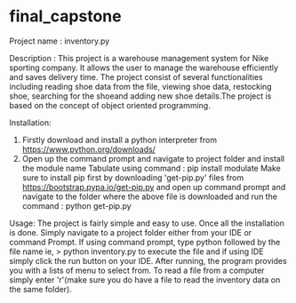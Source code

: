 # final_capstone
Project name :
inventory.py

Description :
This project is a warehouse management system for Nike sporting company. It allows the user to manage the warehouse efficiently and saves delivery time.
The project consist of several functionalities including reading shoe data from the file, viewing shoe data, restocking shoe, searching for the shoeand adding new shoe details.The project is based on the concept of object oriented programming.

Installation:
1. Firstly download and install a python interpreter from https://www.python.org/downloads/ 
2. Open up the command prompt and navigate to project folder and install the module name Tabulate using command  : pip install modulate 
   Make sure to install pip first by downloading 'get-pip.py' files from https://bootstrap.pypa.io/get-pip.py and open up command prompt and navigate to the        folder where the above file is downloaded and run the command : python get-pip.py

Usage:
The project is fairly simple and easy to use. Once all the installation is done. Simply navigate to a project folder either from your IDE or command Prompt.
If using command prompt, type python followed by the file name ie, > python inventory.py to execute the file and if using IDE simply click the run button on your IDE. After running, the program provides you with a lists of menu to select from. To read a file from a computer simply enter 'r'(make sure you do have a file to read the inventory data on the same folder).

